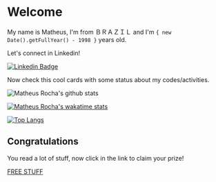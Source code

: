 # Welcome

My name is Matheus, I'm from ＢＲＡＺＩＬ and I'm `{ new Date().getFullYear() - 1998 }`
years old.

Let's connect in Linkedin!

[![Linkedin Badge](https://img.shields.io/badge/-LinkedIn-blue?style=for-the-badge&logo=Linkedin&logoColor=white&link=https://linkedin.com/in/mrochasilva98)](https://bit.ly/3p2tayB)

Now check this cool cards with some status about my codes/activities.

![Matheus Rocha's github stats](https://github-readme-stats.vercel.app/api?username=mrocha98&theme=great-gatsby&count_private=true&show_icons=true)

[![Matheus Rocha's wakatime stats](https://github-readme-stats.vercel.app/api/wakatime?username=mrocha98&theme=great-gatsby)](https://github.com/anuraghazra/github-readme-stats)

[![Top Langs](https://github-readme-stats.vercel.app/api/top-langs/?username=mrocha98&theme=great-gatsby&layout=compact&langs_count=10)](https://github.com/mrocha98/github-readme-stats)

## Congratulations

You read a lot of stuff, now click in the link to claim your prize!

[FREE STUFF](https://bit.ly/37lHPPa)
